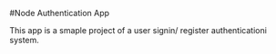 #Node Authentication App

This app is a smaple project of a user signin/ register authenticationi system.
